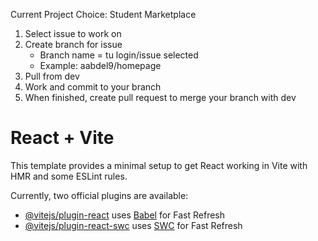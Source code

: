 Current Project Choice: Student Marketplace

1. Select issue to work on
2. Create branch for issue
    - Branch name = tu login/issue selected
    - Example: aabdel9/homepage
3. Pull from dev
4. Work and commit to your branch
5. When finished, create pull request to merge your branch with dev


# React + Vite

This template provides a minimal setup to get React working in Vite with HMR and some ESLint rules.

Currently, two official plugins are available:

- [@vitejs/plugin-react](https://github.com/vitejs/vite-plugin-react/blob/main/packages/plugin-react/README.md) uses [Babel](https://babeljs.io/) for Fast Refresh
- [@vitejs/plugin-react-swc](https://github.com/vitejs/vite-plugin-react-swc) uses [SWC](https://swc.rs/) for Fast Refresh

